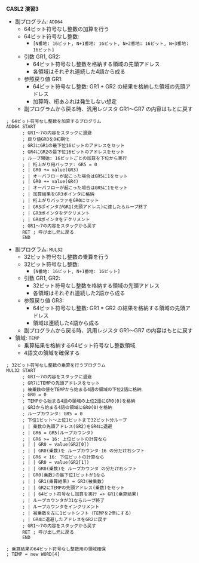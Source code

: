 **CASL2 演習3**
- 副プログラム: `ADD64`
    - 64ビット符号なし整数の加算を行う
    - 64ビット符号なし整数:
        - `[N番地: 16ビット, N+1番地: 16ビット, N+2番地: 16ビット, N+3番地: 16ビット]`
    - 引数 GR1, GR2:
        - 64ビット符号なし整数を格納する領域の先頭アドレス
        - 各領域はそれぞれ連続した4語から成る
    - 参照戻り値 GR1:
        - 64ビット符号なし整数: GR1 + GR2 の結果を格納した領域の先頭アドレス
        - 加算時、桁あふれは発生しない想定
    - 副プログラムから戻る時、汎用レジスタ GR1〜GR7 の内容はもとに戻す

```
; 64ビット符号なし整数を加算するプログラム
ADD64 START
      ; GR1〜7の内容をスタックに退避
      ; 戻り値GR0を0初期化
      ; GR3にGR1の最下位16ビットのアドレスをセット
      ; GR4にGR2の最下位16ビットのアドレスをセット
      ; ループ開始: 16ビットごとの加算を下位から実行
      ; | 桁上がり用バッファ: GR5 = 0
      ; | GR0 += value(GR3)
      ; | オーバフローが起こった場合はGR5に1をセット
      ; | GR0 += value(GR4)
      ; | オーバフローが起こった場合はGR5に1をセット
      ; | 加算結果をGR3ポインタに格納
      ; | 桁上がりバッファをGR0にセット
      ; | GR3ポインタがGR1(先頭アドレス)に達したらループ終了
      ; | GR3ポインタをデクリメント
      ; | GR4ポインタをデクリメント
      ; GR1〜7の内容をスタックから戻す
      RET ; 呼び出し元に戻る
      END
```

- 副プログラム: `MUL32`
    - 32ビット符号なし整数の乗算を行う
    - 32ビット符号なし整数:
        - `[N番地: 16ビット, N+1番地: 16ビット]`
    - 引数 GR1, GR2:
        - 32ビット符号なし整数を格納する領域の先頭アドレス
        - 各領域はそれぞれ連続した2語から成る
    - 参照戻り値 GR3:
        - 64ビット符号なし整数: GR1 * GR2 の結果を格納する領域の先頭アドレス
        - 領域は連続した4語から成る
    - 副プログラムから戻る時、汎用レジスタ GR1〜GR7 の内容はもとに戻す
- 領域: `TEMP`
    - 乗算結果を格納する64ビット符号なし整数領域
    - 4語文の領域を確保する

```
; 32ビット符号なし整数の乗算を行うプログラム
MUL32 START
      ; GR1〜7の内容をスタックに退避
      ; GR7にTEMPの先頭アドレスをセット
      ; 被乗数の値をTEMPから始まる4語の領域の下位2語に格納
      ; GR0 = 0
      ; TEMPから始まる4語の領域の上位2語にGR0(0)を格納
      ; GR3から始まる4語の領域にGR0(0)を格納
      ; ループカウンタ: GR5 = 0
      ; 下位1ビット〜上位1ビットまで32ビット分ループ
      ; | 乗数の先頭アドレス(GR2)をGR4に退避
      ; | GR6 = GR5(ループカウンタ)
      ; | GR6 >= 16: 上位ビットの計算なら
      ; | | GR0 = value(GR2[0])
      ; | | GR0(乗数)を ループカウンタ-16 の分だけ右シフト
      ; | GR6 < 16: 下位ビットの計算なら
      ; | | GR0 = value(GR2[1])
      ; | | GR0(乗数)を ループカウンタ の分だけ右シフト
      ; | GR0(乗数)の最下位1ビットが1なら
      ; | | GR1(乗算結果) = GR3(被乗数)
      ; | | GR2にTEMPの先頭アドレス(乗数)をセット
      ; | | 64ビット符号なし加算を実行 => GR1(乗算結果)
      ; | ループカウンタが31ならループ終了
      ; | ループカウンタをインクリメント
      ; | 被乗数を左に1ビットシフト（TEMPを2倍にする）
      ; | GR4に退避したアドレスをGR2に戻す
      ; GR1〜7の内容をスタックから戻す
      RET ; 呼び出し元に戻る
      END

; 乗算結果の64ビット符号なし整数用の領域確保
; TEMP = new WORD[4]
```
